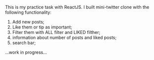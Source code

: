 This is my practice task with ReactJS. I built mini-twitter clone with the following functionality: 
1) Add new posts;
2) Like them or tip as important;
3) Filter them with ALL filter and LIKED filther;
4) information about number of posts and liked posts;
5) search bar;

...work in progress...
